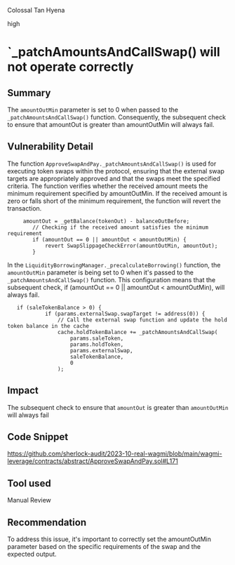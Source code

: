 Colossal Tan Hyena

high

# `_patchAmountsAndCallSwap() will not operate correctly
## Summary
The `amountOutMin` parameter is set to 0 when passed to the `_patchAmountsAndCallSwap()` function. Consequently, the subsequent check to ensure that amountOut is greater than amountOutMin will always fail.

## Vulnerability Detail
The  function `ApproveSwapAndPay._patchAmountsAndCallSwap()` is used  for executing token swaps within the protocol, ensuring that the external swap targets are appropriately approved and that the swaps meet the specified criteria.
The function verifies whether the received amount meets the minimum requirement specified by amountOutMin. If the received amount is zero or falls short of the minimum requirement, the function will revert the transaction.
```solidity
     amountOut = _getBalance(tokenOut) - balanceOutBefore;
        // Checking if the received amount satisfies the minimum requirement
        if (amountOut == 0 || amountOut < amountOutMin) {
            revert SwapSlippageCheckError(amountOutMin, amountOut);
        }

```

In the `LiquidityBorrowingManager._precalculateBorrowing()` function, the `amountOutMin` parameter is being set to 0 when it's passed to the `_patchAmountsAndCallSwap()` function. This configuration means that the subsequent check, if (amountOut == 0 || amountOut < amountOutMin), will always fail.
```solidity
   if (saleTokenBalance > 0) {
            if (params.externalSwap.swapTarget != address(0)) {
                // Call the external swap function and update the hold token balance in the cache
                cache.holdTokenBalance += _patchAmountsAndCallSwap(
                    params.saleToken,
                    params.holdToken,
                    params.externalSwap,
                    saleTokenBalance,
                    0
                );
```

## Impact
The subsequent check to ensure that `amountOut` is greater than `amountOutMin` will always fail

## Code Snippet
https://github.com/sherlock-audit/2023-10-real-wagmi/blob/main/wagmi-leverage/contracts/abstract/ApproveSwapAndPay.sol#L171
## Tool used

Manual Review

## Recommendation
To address this issue, it's important to correctly set the amountOutMin parameter based on the specific requirements of the swap and the expected output.